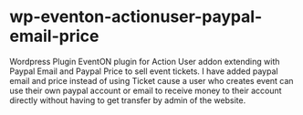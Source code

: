# wp-eventon-actionuser-paypal-email-price
Wordpress Plugin EventON plugin for Action User addon extending with Paypal Email and Paypal Price to sell event tickets. I have added paypal email and price instead of using Ticket cause a user who creates event can use their own paypal account or email to receive money to their account directly without having to get transfer by admin of the website.
